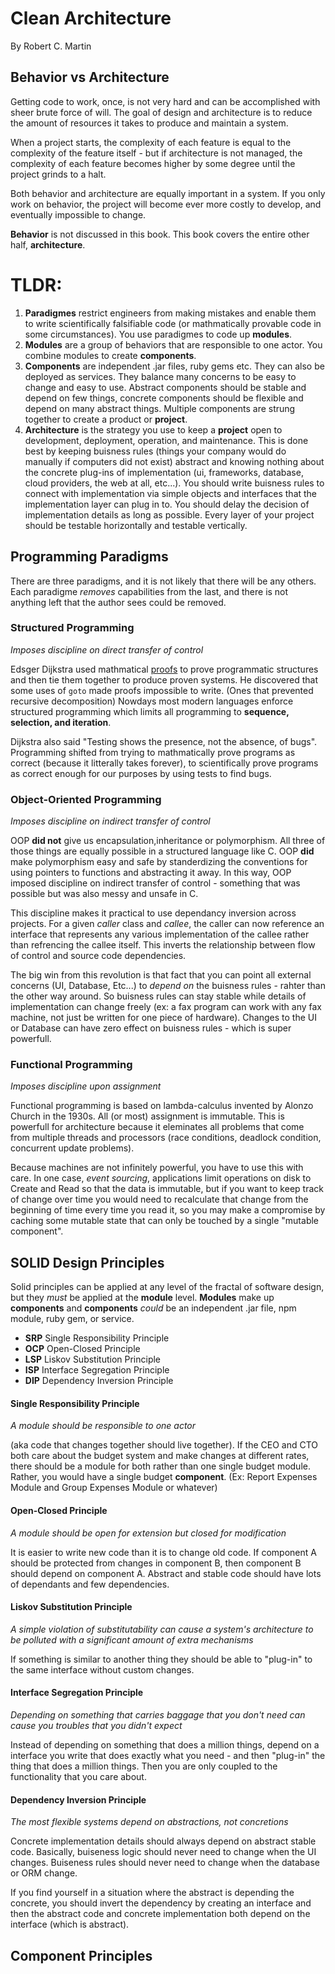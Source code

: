 # Clean Architecture
By Robert C. Martin

## Behavior vs Architecture
Getting code to work, once, is not very hard and can be accomplished with sheer brute force of will. The goal of design and architecture is to reduce the amount of resources it takes to produce and maintain a system.

When a project starts, the complexity of each feature is equal to the complexity of the feature itself - but if architecture is not managed, the complexity of each feature becomes higher by some degree until the project grinds to a halt.

Both behavior and architecture are equally important in a system. If you only work on behavior, the project will become ever more costly to develop, and eventually impossible to change.

**Behavior** is not discussed in this book.
This book covers the entire other half, **architecture**.

# TLDR: 
1. **Paradigmes** restrict engineers from making mistakes and enable them to write scientifically falsifiable code (or mathmatically provable code in some circumstances). You use paradigmes to code up **modules**.
2. **Modules** are a group of behaviors that are responsible to one actor. You combine modules to create **components**.
3. **Components** are independent .jar files, ruby gems etc. They can also be deployed as services. They balance many concerns to be easy to change and easy to use. Abstract components should be stable and depend on few things, concrete components should be flexible and depend on many abstract things. Multiple components are strung together to create a product or **project**.
4. **Architecture** is the strategy you use to keep a **project** open to development, deployment, operation, and maintenance. This is done best by keeping buisness rules (things your company would do manually if computers did not exist) abstract and knowing nothing about the concrete plug-ins of implementation (ui, frameworks, database, cloud providers, the web at all, etc...). You should write buisness rules to connect with implementation via simple objects and interfaces that the implementation layer can plug in to. You should delay the decision of implementation details as long as possible. Every layer of your project should be testable horizontally and testable vertically.


## Programming Paradigms
There are three paradigms, and it is not likely that there will be any others. Each paradigme *removes* capabilities from the last, and there is not anything left that the author sees could be removed.

### Structured Programming
*Imposes discipline on direct transfer of control*

Edsger Dijkstra used mathmatical [proofs](../math/proofs) to prove programmatic structures and then tie them together to produce proven systems. He discovered that some uses of `goto` made proofs impossible to write. (Ones that prevented recursive decomposition) Nowdays most modern languages enforce structured programming which limits all programming to **sequence, selection, and iteration**.

Dijkstra also said "Testing shows the presence, not the absence, of bugs". Programming shifted from trying to mathmatically prove programs as correct (because it litterally takes forever), to scientifically prove programs as correct enough for our purposes by using tests to find bugs.

### Object-Oriented Programming
*Imposes discipline on indirect transfer of control*

OOP **did not** give us encapsulation,inheritance or polymorphism. All three of those things are equally possible in a structured language like C. OOP **did** make polymorphism easy and safe by standerdizing the conventions for using pointers to functions and abstracting it away. In this way, OOP imposed discipline on indirect transfer of control - something that was possible but was also messy and unsafe in C.

This discipline makes it practical to use dependancy inversion across projects. For a given *caller* class and *callee*, the caller can now reference an interface that represents any various implementation of the callee rather than refrencing the callee itself. This inverts the relationship between flow of control and source code dependencies.

The big win from this revolution is that fact that you can point all external concerns (UI, Database, Etc...) to *depend on* the buisness rules - rahter than the other way around. So buisness rules can stay stable while details of implementation can change freely (ex: a fax program can work with any fax machine, not just be written for one piece of hardware). Changes to the UI or Database can have zero effect on buisness rules - which is super powerfull.

### Functional Programming
*Imposes discipline upon assignment*

Functional programming is based on lambda-calculus invented by Alonzo Church in the 1930s. All (or most) assignment is immutable. This is powerfull for architecture because it eleminates all problems that come from multiple threads and processors (race conditions, deadlock condition, concurrent update problems).

Because machines are not infinitely powerful, you have to use this with care. In one case, *event sourcing*, applications limit operations on disk to Create and Read so that the data is immutable, but if you want to keep track of change over time you would need to recalculate that change from the beginning of time every time you read it, so you may make a compromise by caching some mutable state that can only be touched by a single "mutable component".

## SOLID Design Principles

Solid principles can be applied at any level of the fractal of software design, but they *must* be applied at the **module** level. **Modules** make up **components** and **components** *could* be an independent .jar file, npm module, ruby gem, or service.

- **SRP** Single Responsibility Principle
- **OCP** Open-Closed Principle
- **LSP** Liskov Substitution Principle
- **ISP** Interface Segregation Principle
- **DIP** Dependency Inversion Principle

#### Single Responsibility Principle
*A module should be responsible to one actor*

(aka code that changes together should live together). If the CEO and CTO both care about the budget system and make changes at different rates, there should be a module for both rather than one single budget module. Rather, you would have a single budget **component**. (Ex: Report Expenses Module and Group Expenses Module or whatever)

#### Open-Closed Principle
*A module should be open for extension but closed for modification*

It is easier to write new code than it is to change old code. If component A should be protected from changes in component B, then component B should depend on component A. Abstract and stable code should have lots of dependants and few dependencies.

#### Liskov Substitution Principle
*A simple violation of substitutability can cause a system's architecture to be polluted with a significant amount of extra mechanisms*

If something is similar to another thing they should be able to "plug-in" to the same interface without custom changes.

#### Interface Segregation Principle
*Depending on something that carries baggage that you don't need can cause you troubles that you didn't expect*

Instead of depending on something that does a million things, depend on a interface you write that does exactly what you need - and then "plug-in" the thing that does a million things. Then you are only coupled to the functionality that you care about.

#### Dependency Inversion Principle
*The most flexible systems depend on abstractions, not concretions*

Concrete implementation details should always depend on abstract stable code. Basically, buiseness logic should never need to change when the UI changes. Buiseness rules should never need to change when the database or ORM change.

If you find yourself in a situation where the abstract is depending the concrete, you should invert the dependency by creating an interface and then the abstract code and concrete implementation both depend on the interface (which is abstract).

## Component Principles
